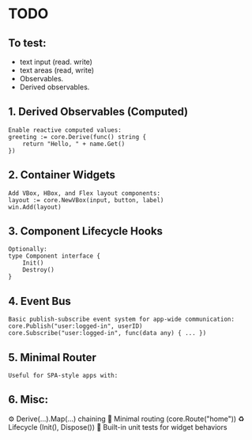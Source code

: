 # TODO

## To test:
- text input (read. write)
- text areas (read, write)
- Observables.
- Derived observables.

## 1. Derived Observables (Computed)

```
Enable reactive computed values:
greeting := core.Derive(func() string {
    return "Hello, " + name.Get()
})
```

## 2. Container Widgets

```
Add VBox, HBox, and Flex layout components:
layout := core.NewVBox(input, button, label)
win.Add(layout)
```

## 3. Component Lifecycle Hooks

```
Optionally:
type Component interface {
	Init()
	Destroy()
}
```

## 4. Event Bus

```
Basic publish-subscribe event system for app-wide communication:
core.Publish("user:logged-in", userID)
core.Subscribe("user:logged-in", func(data any) { ... })
```

## 5. Minimal Router

```
Useful for SPA-style apps with:
```


## 6. Misc:

⚙️ Derive(...).Map(...) chaining
🔀 Minimal routing (core.Route("home"))
♻️ Lifecycle (Init(), Dispose())
🧪 Built-in unit tests for widget behaviors